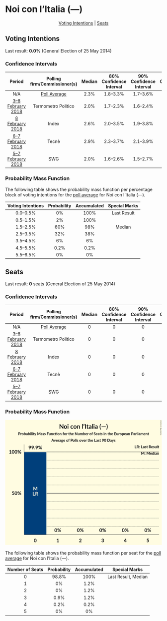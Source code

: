 # Noi con l’Italia (—)

<p align="center"><a href="#voting-intentions">Voting Intentions</a> | <a href="#seats">Seats</a></p>

## Voting Intentions

Last result: **0.0%** (General Election of 25 May 2014)

### Confidence Intervals

| Period     | Polling firm/Commissioner(s) | Median | 80% Confidence Interval | 90% Confidence Interval | 95% Confidence Interval | 99% Confidence Interval |
|:----------:|:----------------:|:-----------:|:-----------------------:|:-----------------------:|:-----------------------:|:-----------------------:|
| N/A | [Poll Average](average.html) | 2.3% | 1.8–3.3% | 1.7–3.6% | 1.6–3.8% | 1.4–4.3% |
| [3–8 February 2018](2018-02-08-TermometroPolitico.html) | Termometro Politico | 2.0% | 1.7–2.3% | 1.6–2.4% | 1.6–2.5% | 1.5–2.7% |
| [8 February 2018](2018-02-08-Index.html) | Index | 2.6% | 2.0–3.5% | 1.9–3.8% | 1.7–4.0% | 1.5–4.5% |
| [6–7 February 2018](2018-02-07-Tecnè.html) | Tecnè | 2.9% | 2.3–3.7% | 2.1–3.9% | 2.0–4.1% | 1.8–4.5% |
| [5–7 February 2018](2018-02-07-SWG.html) | SWG | 2.0% | 1.6–2.6% | 1.5–2.7% | 1.4–2.9% | 1.2–3.1% |

### Probability Mass Function

The following table shows the probability mass function per percentage block of voting intentions for the [poll average](average.html) for Noi con l’Italia (—).

| Voting Intentions | Probability | Accumulated | Special Marks |
|:-----------------:|:-----------:|:-----------:|:-------------:|
| 0.0–0.5% | 0% | 100% | Last Result |
| 0.5–1.5% | 2% | 100% |  |
| 1.5–2.5% | 60% | 98% | Median |
| 2.5–3.5% | 32% | 38% |  |
| 3.5–4.5% | 6% | 6% |  |
| 4.5–5.5% | 0.2% | 0.2% |  |
| 5.5–6.5% | 0% | 0% |  |


## Seats

Last result: **0** seats (General Election of 25 May 2014)

### Confidence Intervals

| Period     | Polling firm/Commissioner(s) | Median | 80% Confidence Interval | 90% Confidence Interval | 95% Confidence Interval | 99% Confidence Interval |
|:----------:|:----------------:|:------:|:-----------------------:|:-----------------------:|:-----------------------:|:-----------------------:|
| N/A | [Poll Average](average.html) | 0 | 0 | 0 | 0 | 0–3 |
| [3–8 February 2018](2018-02-08-TermometroPolitico.html) | Termometro Politico | 0 | 0 | 0 | 0 | 0 |
| [8 February 2018](2018-02-08-Index.html) | Index | 0 | 0 | 0 | 0 | 0–3 |
| [6–7 February 2018](2018-02-07-Tecnè.html) | Tecnè | 0 | 0 | 0 | 0–3 | 0–4 |
| [5–7 February 2018](2018-02-07-SWG.html) | SWG | 0 | 0 | 0 | 0 | 0 |

### Probability Mass Function

![Graph with seats probability mass function not yet produced](average-seats-pmf-noiconl’italia—.png "Seats Probability Mass Function")

The following table shows the probability mass function per seat for the [poll average](average.html) for Noi con l’Italia (—).

| Number of Seats | Probability | Accumulated | Special Marks |
|:---------------:|:-----------:|:-----------:|:-------------:|
| 0 | 98.8% | 100% | Last Result, Median |
| 1 | 0% | 1.2% |  |
| 2 | 0% | 1.2% |  |
| 3 | 0.9% | 1.2% |  |
| 4 | 0.2% | 0.2% |  |
| 5 | 0% | 0% |  |


